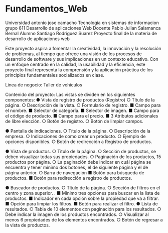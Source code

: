 # Fundamentos_Web
Universidad antonio jose camacho
Tecnologia en sistemas de informacion grupo 611
Desarrollo de aplicaciones Web 
Docente Pablo Julian Salamanca Bernal
Alumno Santiago Rodriguez Suarez 
Proyecto final de la materia de desarrollo de aplicaciones web

Este proyecto aspira a fomentar la creatividad, la innovación y la resolución de problemas, al
tiempo que ofrece una visión de los procesos de desarrollo de software y sus implicaciones en
un contexto educativo. Con un enfoque centrado en la calidad, la usabilidad y la eficiencia, este
proyecto final representa la comprensión y la aplicación práctica de los principios
fundamentales socializados en clase.

Linea de negocio: Taller de vehiculos

Contenido del proyecto:
Las vistas se dividen en los siguientes componentes:
● Vista de registro de productos (Registro)
○ Título de la página.
○ Descripción de la vista.
○ Formulario de registro.
■ Campo para el nombre.
■ Selector de categoría.
■ Selector de imagen.
■ Campo para el código de producto.
■ Campo para el precio.
■ 3 Atributos adicionales de libre elección.
○ Botón de registro.
○ Botón de limpiar campos.

● Pantalla de indicaciones.
○ Título de la página.
○ Descripción de la empresa.
○ Indicaciones de como crear un producto.
○ Ejemplo de opciones disponibles.
○ Botón de redirección a Registro de productos.

● Vista de productos.
○ Titulo de la página.
○ Sección de productos, se deben visualizar todas sus propiedades.
○ Paginación de los productos, 15 productos por página.
○ La paginación debe indicar en cuál página se encuentra y tener mínimo dos
botones, el de siguiente página y el de página anterior.
○ Barra de navegación
■ Botón para búsqueda de productos.
■ Botón para redirección a registro de productos.

● Buscador de productos.
○ Título de la página.
○ Sección de filtros en el centro y zona superior. .
■ Mínimo tres opciones para buscar en la lista de productos.
■ Indicador en cada opción sobre la propiedad que va a filtrar.
■ Opción para limpiar los filtros.
■ Botón para realizar el filtro.
● Lista de resultados.
○ Tabla de 10 elementos con paginación para los resultados.
○ Debe indicar la imagen de los productos encontrados.
○ Visualizar al menos 6 propiedades de los elementos encontrados.
○ Botón de regresar a la vista de productos.
